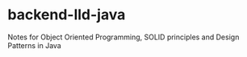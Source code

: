 # backend-lld-java
Notes for Object Oriented Programming, SOLID principles and Design Patterns in Java
